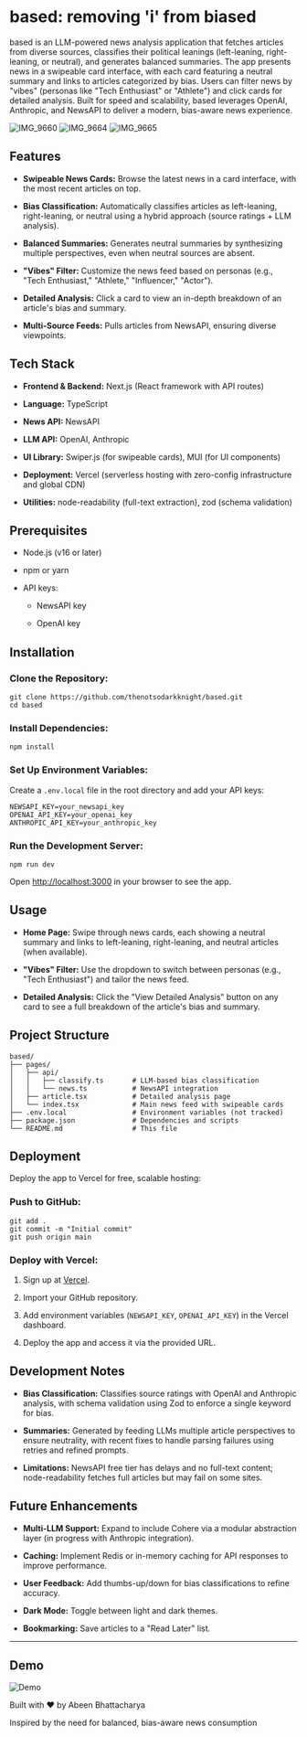 # based: removing 'i' from biased
based is an LLM-powered news analysis application that fetches articles from diverse sources, classifies their political leanings (left-leaning, right-leaning, or neutral), and generates balanced summaries. The app presents news in a swipeable card interface, with each card featuring a neutral summary and links to articles categorized by bias. Users can filter news by "vibes" (personas like "Tech Enthusiast" or "Athlete") and click cards for detailed analysis. Built for speed and scalability, based leverages OpenAI, Anthropic, and NewsAPI to deliver a modern, bias-aware news experience.

![IMG_9660](https://github.com/user-attachments/assets/e5ad5519-47cb-4734-ae18-9ec2002ead10)
![IMG_9664](https://github.com/user-attachments/assets/fbf2a571-3124-4709-b09d-1d524dea0d19)
![IMG_9665](https://github.com/user-attachments/assets/0d2442ce-89fe-484a-8793-ffb158ec8143)


Features
--------

-   **Swipeable News Cards:** Browse the latest news in a card interface, with the most recent articles on top.

-   **Bias Classification:** Automatically classifies articles as left-leaning, right-leaning, or neutral using a hybrid approach (source ratings + LLM analysis).

-   **Balanced Summaries:** Generates neutral summaries by synthesizing multiple perspectives, even when neutral sources are absent.

-   **"Vibes" Filter:** Customize the news feed based on personas (e.g., "Tech Enthusiast," "Athlete," "Influencer," "Actor").

-   **Detailed Analysis:** Click a card to view an in-depth breakdown of an article's bias and summary.

-   **Multi-Source Feeds:** Pulls articles from NewsAPI, ensuring diverse viewpoints.

Tech Stack
----------

-   **Frontend & Backend:** Next.js (React framework with API routes)

-   **Language:** TypeScript

-   **News API:** NewsAPI

-   **LLM API:** OpenAI, Anthropic

-   **UI Library:** Swiper.js (for swipeable cards), MUI (for UI components)

-   **Deployment:** Vercel (serverless hosting with zero-config infrastructure and global CDN)

-   **Utilities:** node-readability (full-text extraction), zod (schema validation)

Prerequisites
-------------

-   Node.js (v16 or later)

-   npm or yarn

-   API keys:

    -   NewsAPI key

    -   OpenAI key

Installation
------------

### Clone the Repository:

```
git clone https://github.com/thenotsodarkknight/based.git
cd based
```

### Install Dependencies:

```
npm install
```

### Set Up Environment Variables:

Create a `.env.local` file in the root directory and add your API keys:

```
NEWSAPI_KEY=your_newsapi_key
OPENAI_API_KEY=your_openai_key
ANTHROPIC_API_KEY=your_anthropic_key
```

### Run the Development Server:

```
npm run dev
```

Open <http://localhost:3000> in your browser to see the app.

Usage
-----

-   **Home Page:** Swipe through news cards, each showing a neutral summary and links to left-leaning, right-leaning, and neutral articles (when available).

-   **"Vibes" Filter:** Use the dropdown to switch between personas (e.g., "Tech Enthusiast") and tailor the news feed.

-   **Detailed Analysis:** Click the "View Detailed Analysis" button on any card to see a full breakdown of the article's bias and summary.

Project Structure
-----------------

```
based/
├── pages/
│   ├── api/
│   │   ├── classify.ts       # LLM-based bias classification
│   │   └── news.ts           # NewsAPI integration
│   ├── article.tsx           # Detailed analysis page
│   └── index.tsx             # Main news feed with swipeable cards
├── .env.local                # Environment variables (not tracked)
├── package.json              # Dependencies and scripts
└── README.md                 # This file
```

Deployment
----------

Deploy the app to Vercel for free, scalable hosting:

### Push to GitHub:

```
git add .
git commit -m "Initial commit"
git push origin main
```

### Deploy with Vercel:

1.  Sign up at [Vercel](https://vercel.com/).

2.  Import your GitHub repository.

3.  Add environment variables (`NEWSAPI_KEY`, `OPENAI_API_KEY`) in the Vercel dashboard.

4.  Deploy the app and access it via the provided URL.

Development Notes
-----------------

-   **Bias Classification:** Classifies source ratings with OpenAI and Anthropic analysis, with schema validation using Zod to enforce a single keyword for bias.

-   **Summaries:** Generated by feeding LLMs multiple article perspectives to ensure neutrality, with recent fixes to handle parsing failures using retries and refined prompts.

-   **Limitations:** NewsAPI free tier has delays and no full-text content; node-readability fetches full articles but may fail on some sites.

Future Enhancements
-------------------

-   **Multi-LLM Support:** Expand to include Cohere via a modular abstraction layer (in progress with Anthropic integration).

-   **Caching:** Implement Redis or in-memory caching for API responses to improve performance.

-   **User Feedback:** Add thumbs-up/down for bias classifications to refine accuracy.

-   **Dark Mode:** Toggle between light and dark themes.

-   **Bookmarking:** Save articles to a "Read Later" list.

---------------

Demo
-------------------


![Demo](https://github.com/user-attachments/assets/74db110e-641a-4974-961a-934134d5c992)




Built with ❤️ by Abeen Bhattacharya

Inspired by the need for balanced, bias-aware news consumption

